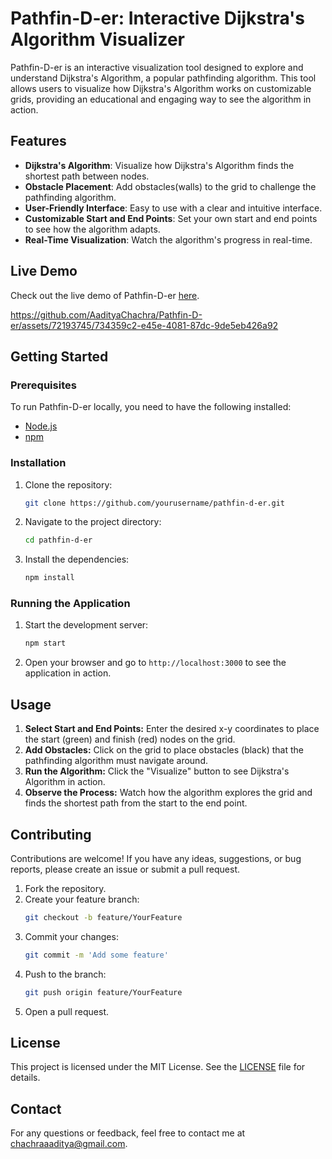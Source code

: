 # Pathfin-D-er: Interactive Dijkstra's Algorithm Visualizer

Pathfin-D-er is an interactive visualization tool designed to explore and understand Dijkstra's Algorithm, a popular pathfinding algorithm. This tool allows users to visualize how Dijkstra's Algorithm works on customizable grids, providing an educational and engaging way to see the algorithm in action.

## Features

- **Dijkstra's Algorithm**: Visualize how Dijkstra's Algorithm finds the shortest path between nodes.
- **Obstacle Placement**: Add obstacles(walls) to the grid to challenge the pathfinding algorithm.
- **User-Friendly Interface**: Easy to use with a clear and intuitive interface.
- **Customizable Start and End Points**: Set your own start and end points to see how the algorithm adapts.
- **Real-Time Visualization**: Watch the algorithm's progress in real-time.

## Live Demo

Check out the live demo of Pathfin-D-er [here](https://pathfin-d-er.vercel.app).


https://github.com/AadityaChachra/Pathfin-D-er/assets/72193745/734359c2-e45e-4081-87dc-9de5eb426a92



## Getting Started

### Prerequisites

To run Pathfin-D-er locally, you need to have the following installed:

- [Node.js](https://nodejs.org/)
- [npm](https://www.npmjs.com/)

### Installation

1. Clone the repository:
   ```bash
   git clone https://github.com/yourusername/pathfin-d-er.git
2. Navigate to the project directory:
   ```bash
   cd pathfin-d-er
3. Install the dependencies:
   ```bash
   npm install

### Running the Application

1. Start the development server:
   ```bash
   npm start
2. Open your browser and go to `http://localhost:3000` to see the application in action.

## Usage
1. **Select Start and End Points:** Enter the desired x-y coordinates to place the start (green) and finish (red) nodes on the grid.
2. **Add Obstacles:** Click on the grid to place obstacles (black) that the pathfinding algorithm must navigate around.
3. **Run the Algorithm:** Click the "Visualize" button to see Dijkstra's Algorithm in action.
4. **Observe the Process:** Watch how the algorithm explores the grid and finds the shortest path from the start to the end point. 

## Contributing
Contributions are welcome! If you have any ideas, suggestions, or bug reports, please create an issue or submit a pull request.

1. Fork the repository.
2. Create your feature branch:
   ```bash
   git checkout -b feature/YourFeature
3. Commit your changes:
   ```bash
   git commit -m 'Add some feature'
4. Push to the branch:
   ```bash
   git push origin feature/YourFeature
5. Open a pull request.

## License
This project is licensed under the MIT License. See the [LICENSE](https://github.com/AadityaChachra/Pathfin-D-er/blob/main/LICENSE) file for details.

## Contact
For any questions or feedback, feel free to contact me at [chachraaaditya@gmail.com](mailto:chachraaaditya@gmail.com).



